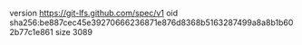 version https://git-lfs.github.com/spec/v1
oid sha256:be887cec45e39270666236871e876d8368b5163287499a8a8b1b602b77c1e861
size 3089
